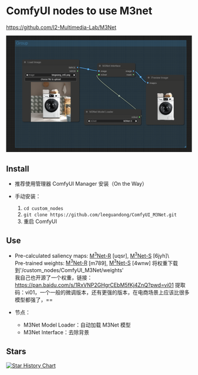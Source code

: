 # ComfyUI nodes to use M3net

https://github.com/I2-Multimedia-Lab/M3Net

![image](preview.png)

## Install

- 推荐使用管理器 ComfyUI Manager 安装（On the Way）

- 手动安装：
    1. `cd custom_nodes`
    2. `git clone https://github.com/leeguandong/ComfyUI_M3Net.git`
    3. 重启 ComfyUI


## Use

- Pre-calculated saliency maps: [M<sup>3</sup>Net-R](https://pan.baidu.com/s/1q4Sp_M-Ph58OsCX1f_c0Ow) [uqsr], [M<sup>3</sup>Net-S](https://pan.baidu.com/s/1m1jF69FaavK4vbPp3B6AcQ) [6jyh]\     
Pre-trained weights: [M<sup>3</sup>Net-R](https://pan.baidu.com/s/15vG8N8y-BFv60O_j3C_Uhw) [m789], [M<sup>3</sup>Net-S](https://pan.baidu.com/s/1ZEXR1QD2AMWQfBhxp5f8VA) [4wnw]
  将权重下载到'/custom_nodes/ComfyUI_M3Net/weights'  
  我自己也开源了一个权重，链接：https://pan.baidu.com/s/1RxVNP2GHgrCEbM5fKj4ZnQ?pwd=vi01 
提取码：vi01，一个一般的微调版本，还有更强的版本，在电商场景上应该比很多模型都强了，==

- 节点：

   - M3Net Model Loader：自动加载 M3Net 模型
   - M3Net Interface：去除背景


## Stars 

[![Star History Chart](https://api.star-history.com/svg?repos=leeguandong/ComfyUI_M3Net&type=Date)](https://star-history.com/#leeguandong/ComfyUI_M3Net&Date)



